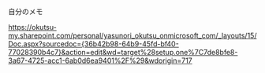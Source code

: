 自分のメモ

https://okutsu-my.sharepoint.com/personal/yasunori_okutsu_onmicrosoft_com/_layouts/15/Doc.aspx?sourcedoc={36b42b98-64b9-45fd-bf40-77028390b4c7}&action=edit&wd=target%28setup.one%7C7de8bfe8-3a67-4725-acc1-6ab0d6ea9401%2F%29&wdorigin=717

